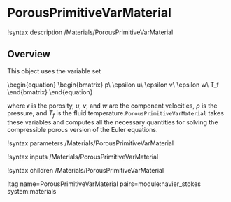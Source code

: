 # PorousPrimitiveVarMaterial

!syntax description /Materials/PorousPrimitiveVarMaterial

## Overview

This object uses the variable set

\begin{equation}
\begin{bmatrix}
p\\
\epsilon u\\
\epsilon v\\
\epsilon w\\
T_f
\end{bmatrix}
\end{equation}

where $\epsilon$ is the porosity, $u$, $v$, and $w$ are
the component velocities, $p$ is the pressure, and $T_f$ is the fluid
temperature.`PorousPrimitiveVarMaterial` takes these variables and computes all the
necessary quantities for solving the compressible porous version of the Euler
equations.

!syntax parameters /Materials/PorousPrimitiveVarMaterial

!syntax inputs /Materials/PorousPrimitiveVarMaterial

!syntax children /Materials/PorousPrimitiveVarMaterial

!tag name=PorousPrimitiveVarMaterial pairs=module:navier_stokes system:materials

